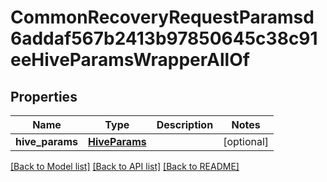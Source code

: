 # CommonRecoveryRequestParamsd6addaf567b2413b97850645c38c91eeHiveParamsWrapperAllOf


## Properties
Name | Type | Description | Notes
------------ | ------------- | ------------- | -------------
**hive_params** | [**HiveParams**](HiveParams.md) |  | [optional] 

[[Back to Model list]](../README.md#documentation-for-models) [[Back to API list]](../README.md#documentation-for-api-endpoints) [[Back to README]](../README.md)


